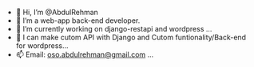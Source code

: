 - 👋 Hi, I’m @AbdulRehman
- 👀 I’m a web-app back-end developer.
- 🌱 I’m currently working on django-restapi and wordpress ...
- 💞️ I can make cutom API with Django and Cutom funtionality/Back-end for wordpress...
- 📫 Email: oso.abdulrehman@gmail.com ...

<!---
abdulrehmanOSO/abdulrehmanOSO is a ✨ special ✨ repository because its `README.md` (this file) appears on your GitHub profile.
You can click the Preview link to take a look at your changes.
--->
